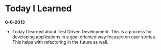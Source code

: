 # Today I Learned
**6-6-2013**
* Today I learned about Test Driven Development. This is a process for developing applications in a goal oriented way focused on user stories. This helps with refactoring in the future as well.
